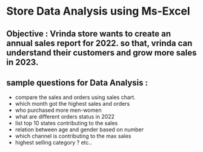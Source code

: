 # Store Data Analysis using Ms-Excel

## Objective : Vrinda store wants to create an annual sales report for 2022. so that, vrinda can understand their customers and grow more sales in 2023.

## sample questions for Data Analysis :
- compare the sales and orders using sales chart.
- which month got the highest sales and orders
- who purchased more men-women 
- what are different orders status in 2022
- list top 10 states contributing to the sales
- relation between age and gender based on number 
- which channel is contributing to the max sales
- highest selling category ? etc.. 

